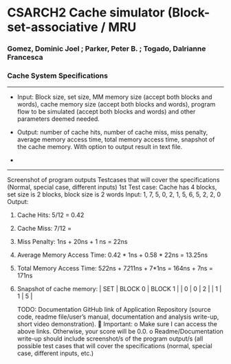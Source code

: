 # CSARCH2 Cache simulator (Block-set-associative / MRU
### Gomez, Dominic Joel ; Parker, Peter B. ; Togado, Dalrianne Francesca

### Cache System Specifications

---
- Input: Block size, set size, MM memory size (accept both blocks and words), cache
  memory size (accept both blocks and words), program flow to be simulated (accept both
  blocks and words) and other parameters deemed needed.

- Output: number of cache hits, number of cache miss, miss penalty, average memory
  access time, total memory access time, snapshot of the cache memory. With option to
  output result in text file.
- 

--- 
Screenshot of program outputs
Testcases that will cover the specifications (Normal, special case, different inputs)
1st Test case:
Cache has 4 blocks, set size is 2 blocks, block size is 2 words
Input: 1, 7, 5, 0, 2, 1, 5, 6, 5, 2, 2, 0
Output:
1. Cache Hits: 5/12 = 0.42
2. Cache Miss: 7/12 = 
3. Miss Penalty: 1ns + 20ns + 1 ns = 22ns
4. Average Memory Access Time: 0.42 * 1ns + 0.58 * 22ns = 13.25ns
5. Total Memory Access Time: 5*2*2ns + 7*2*11ns + 7*1ns = 164ns + 7ns = 171ns
6. Snapshot of cache memory:
| SET | BLOCK 0 | BLOCK 1 |
|  0  |    0    |    2    |
|  1  |    1    |    5    |


    TODO: Documentation
    GitHub link of Application Repository (source code, readme file/user’s manual,
    documentation and analysis write-up, short video demonstration).
     Important:
    o Make sure I can access the above links. Otherwise, your score will be 0.0.
    o Readme/Documentation write-up should include screenshot/s of the program output/s (all
    possible test cases that will cover the specifications (normal, special case, different
    inputs, etc.)

    


